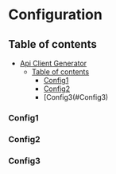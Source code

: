 # Configuration

## Table of contents

- [Api Client Generator](#Api-Client-Generator)
  - [Table of contents](#table-of-contents)
    - [Config1](#Config1)
    - [Config2](#Config2)
    - [Config3(#Config3)


### Config1
### Config2
### Config3
